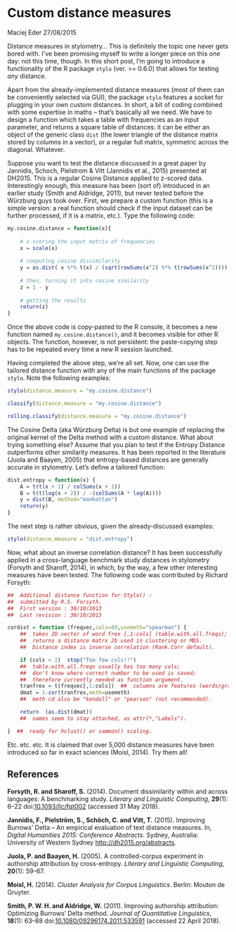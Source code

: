 Custom distance measures
================
Maciej Eder
27/08/2015

Distance measures in stylometry… This is definitely the topic one never
gets bored with. I’ve been promising myself to write a longer piece on
this one day: not this time, though. In this short post, I’m going to
introduce a functionality of the R package `stylo` (ver. \>= 0.6.0) that
allows for testing *any* distance.

Apart from the already-implemented distance measures (most of them can
be conveniently selected via GUI), the package `stylo` features a socket
for plugging in your own custom distances. In short, a bit of coding
combined with some expertise in maths – that’s basically all we need. We
have to design a function which takes a table with frequencies as an
input parameter, and returns a square table of distances: it can be
either an object of the generic class `dist` (the lower triangle of the
distance matrix stored by columns in a vector), or a regular full
matrix, symmetric across the diagonal. Whatever.

Suppose you want to test the distance discussed in a great paper by
Jannidis, Schoch, Pielstrom & Vitt (Jannidis et al., 2015) presented at
DH2015. This is a regular Cosine Distance applied to z-scored data.
Interestingly enough, this measure has been (sort of) introduced in an
earlier study (Smith and Aldridge, 2011), but never tested before the
Würzburg guys took over. First, we prepare a custom function (this is a
simple version: a real function should check if the input dataset can be
further processed, if it is a matrix, etc.). Type the following code:

``` r
my.cosine.distance = function(x){
    
    # z-scoring the input matrix of frequencies
    x = scale(x)
    
    # computing cosine dissimilarity
    y = as.dist( x %*% t(x) / (sqrt(rowSums(x^2) %*% t(rowSums(x^2)))) ) 
    
    # then, turning it into cosine similarity
    z = 1 - y
    
    # getting the results
    return(z)
}
```

Once the above code is copy-pasted to the R console, it becomes a new
function named `my.cosine.distance()`, and it becomes visible for other
R objects. The function, however, is not persistent: the paste-copying
step has to be repeated every time a new R session launched.

Having completed the above step, we’re all set. Now, one can use the
tailored distance function with any of the main functions of the package
`stylo`. Note the following examples:

``` r
stylo(distance.measure = "my.cosine.distance")

classify(distance.measure = "my.cosine.distance")

rolling.classify(distance.measure = "my.cosine.distance")
```

The Cosine Delta (aka Würzburg Delta) is but one example of replacing
the original kernel of the Delta method with a custom distance. What
about trying something else? Assume that you plan to test if the Entropy
Distance outperforms other similarity measures. It has been reported in
the literature (Juola and Baayen, 2005) that entropy-based distances are
generally accurate in stylometry. Let’s define a tailored function:

``` r
dist.entropy = function(x) {
    A = t(t(x + 1) / colSums(x + 1))
    B = t(t(log(x + 2)) / -(colSums(A * log(A))))
    y = dist(B, method="manhattan")
    return(y)
}
```

The next step is rather obvious, given the already-discussed examples:

``` r
stylo(distance.measure = "dist.entropy")
```

Now, what about an inverse correlation distance? It has been
successfully applied in a cross-language benchmark study distances in
stylometry (Forsyth and Sharoff, 2014), in which, by the way, a few
other interesting measures have been tested. The following code was
contributed by Richard Forsyth:

``` r
##  Additional distance function for Stylo() :
##  submitted by R.S. Forsyth.
##  First version : 30/10/2013
##  Last revision : 30/10/2013

cordist = function (freqvec,cols=89,usemeth="spearman") {
    ##  takes 2D vector of word frex [,1:cols] (table.with.all.freqs);
    ##  returns a distance matrx 2b used in clustering or MDS.
    ##  Distance index is inverse correlation (Rank.Corr default).

    if (cols < 2)  stop("Too few cols!!")
    ##  table.with.all.freqs usually has too many cols;
    ##  don't know where correct number to be used is saved;
    ##  therefore currently needed as function argument.
    tranfrex = t(freqvec[,1:cols])  ##  columns are features (words/grams)
    dmat = 1-cor(tranfrex,meth=usemeth)
    ##  meth cd also be "kendall" or "pearson" (not recommended).

    return  (as.dist(dmat))
    ##  names seem to stay attached, as attr(*,"Labels").

}  ##  ready for hclust() or sammon() scaling.
```

Etc. etc. etc. It is claimed that over 5,000 distance measures have been
introduced so far in exact sciences (Moisl, 2014). Try them all\!

## References

<div id="refs" class="references">

<div id="ref-forsyth_document_2014">

**Forsyth, R. and Sharoff, S.** (2014). Document dissimilarity within
and across languages: A benchmarking study. *Literary and Linguistic
Computing*, **29**(1): 6–22
doi:[10.1093/llc/fqt002](https://doi.org/10.1093/llc/fqt002) (accessed
31 May 2018).

</div>

<div id="ref-jannidis_improving_2015">

**Jannidis, F., Pielström, S., Schöch, C. and Vitt, T.** (2015).
Improving Burrows’ Delta – An empirical evaluation of text distance
measures. In, *Digital Humanities 2015: Conference Abstracts*. Sydney,
Australia: University of Western Sydney <http://dh2015.org/abstracts>.

</div>

<div id="ref-juola_controlled-corpus_2005">

**Juola, P. and Baayen, H.** (2005). A controlled-corpus experiment in
authorship attribution by cross-entropy. *Literary and Linguistic
Computing*, **20**(1): 59–67.

</div>

<div id="ref-moisl_cluster_2014">

**Moisl, H.** (2014). *Cluster Analysis for Corpus Linguistics*. Berlin:
Mouton de Gruyter.

</div>

<div id="ref-smith_improving_2011">

**Smith, P. W. H. and Aldridge, W.** (2011). Improving authorship
attribution: Optimizing Burrows’ Delta method. *Journal of Quantitative
Linguistics*, **18**(1): 63–88
doi:[10.1080/09296174.2011.533591](https://doi.org/10.1080/09296174.2011.533591)
(accessed 22 April 2018).

</div>

</div>
